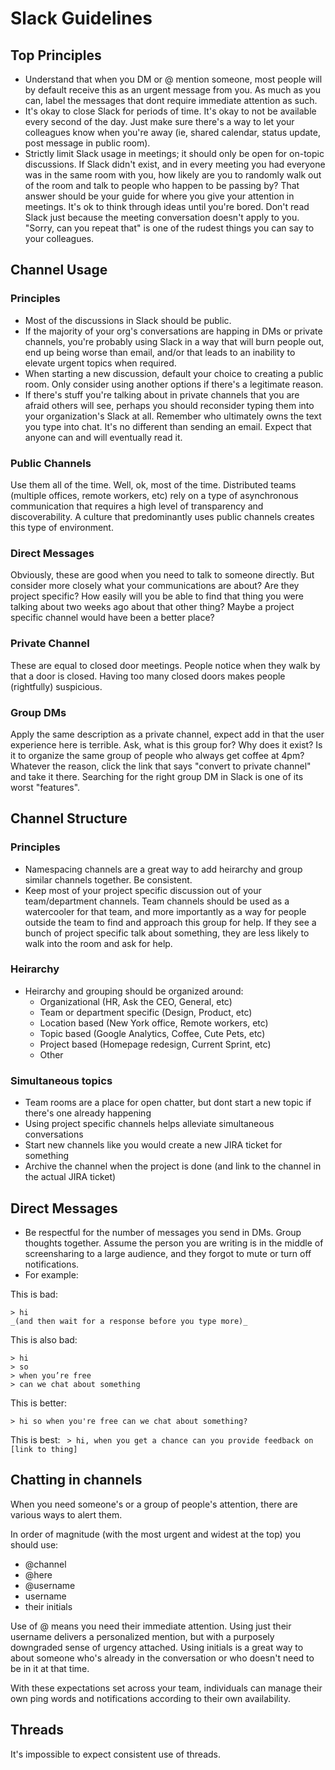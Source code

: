 # Slack Guidelines


## Top Principles

* Understand that when you DM or @ mention someone, most people will by default receive this as an urgent message from you. As much as you can, label the messages that dont require immediate attention as such.
* It's okay to close Slack for periods of time. It's okay to not be available every second of the day. Just make sure there's a way to let your colleagues know when you're away (ie, shared calendar, status update, post message in public room).
* Strictly limit Slack usage in meetings; it should only be open for on-topic discussions. If Slack didn't exist, and in every meeting you had everyone was in the same room with you, how likely are you to randomly walk out of the room and talk to people who happen to be passing by? That answer should be your guide for where you give your attention in meetings. It's ok to think through ideas until you're bored. Don't read Slack just because the meeting conversation doesn't apply to you. "Sorry, can you repeat that" is one of the rudest things you can say to your colleagues.


## Channel Usage

### Principles
* Most of the discussions in Slack should be public.  
* If the majority of your org's conversations are happing in DMs or private channels, you're probably using Slack in a way that will burn people out, end up being worse than email, and/or that leads to an inability to elevate urgent topics when required.
* When starting a new discussion, default your choice to creating a public room. Only consider using another options if there's a legitimate reason.
* If there's stuff you're talking about in private channels that you are afraid others will see, perhaps you should reconsider typing them into your organization's Slack at all. Remember who ultimately owns the text you type into chat. It's no different than sending an email. Expect that anyone can and will eventually read it.

### Public Channels
Use them all of the time. Well, ok, most of the time. Distributed teams (multiple offices, remote workers, etc) rely on a type of asynchronous communication that requires a high level of transparency and discoverability. A culture that predominantly uses public channels creates this type of environment.

### Direct Messages 
Obviously, these are good when you need to talk to someone directly. But consider more closely what your communications are about? Are they project specific? How easily will you be able to find that thing you were talking about two weeks ago about that other thing? Maybe a project specific channel would have been a better place? 

### Private Channel
These are equal to closed door meetings. People notice when they walk by that a door is closed. Having too many closed doors makes people (rightfully) suspicious.

### Group DMs
Apply the same description as a private channel, expect add in that the user experience here is terrible. Ask, what is this group for? Why does it exist? Is it to organize the same group of people who always get coffee at 4pm? Whatever the reason, click the link that says "convert to private channel" and take it there. Searching for the right group DM in Slack is one of its worst "features".


## Channel Structure

### Principles
* Namespacing channels are a great way to add heirarchy and group similar channels together. Be consistent.
* Keep most of your project specific discussion out of your team/department channels. Team channels should be used as a watercooler for that team, and more importantly as a way for people outside the team to find and approach this group for help. If they see a bunch of project specific talk about something, they are less likely to walk into the room and ask for help.

### Heirarchy
* Heirarchy and grouping should be organized around:
  * Organizational (HR, Ask the CEO, General, etc)
  * Team or department specific (Design, Product, etc)
  * Location based (New York office, Remote workers, etc)
  * Topic based (Google Analytics, Coffee, Cute Pets, etc)
  * Project based (Homepage redesign, Current Sprint, etc)
  * Other

### Simultaneous topics
* Team rooms are a place for open chatter, but dont start a new topic if there's one already happening
* Using project specific channels helps alleviate simultaneous conversations
* Start new channels like you would create a new JIRA ticket for something
* Archive the channel when the project is done (and link to the channel in the actual JIRA ticket)


## Direct Messages
* Be respectful for the number of messages you send in DMs. Group thoughts together. Assume the person you are writing is in the middle of screensharing to a large audience, and they forgot to mute or turn off notifications.
* For example:

This is bad:

`> hi`  
`_(and then wait for a response before you type more)_`

This is also bad:

`> hi`  
`> so`  
`> when you’re free`  
`> can we chat about something`  

This is better:

`> hi so when you're free can we chat about something?`

This is best:
` > hi, when you get a chance can you provide feedback on [link to thing]`


## Chatting in channels

When you need someone's or a group of people's attention, there are various ways to alert them.

In order of magnitude (with the most urgent and widest at the top) you should use:

* @channel 
* @here
* @username
* username
* their initials

Use of @ means you need their immediate attention. Using just their username delivers a personalized mention, but with a purposely downgraded sense of urgency attached. Using initials is a great way to about someone who's already in the conversation or who doesn't need to be in it at that time.

With these expectations set across your team, individuals can manage their own ping words and notifications according to their own availability.


## Threads 
It's impossible to expect consistent use of threads.


